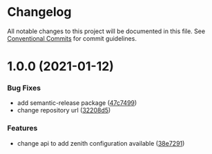 # Changelog

All notable changes to this project will be documented in this file. See
[Conventional Commits](https://conventionalcommits.org) for commit guidelines.

# 1.0.0 (2021-01-12)


### Bug Fixes

* add semantic-release package ([47c7499](https://github.com/tractr/sunrise-sunset/commit/47c7499e609389e19c2dc84b2b2df7be09c71c7d))
* change repository url ([32208d5](https://github.com/tractr/sunrise-sunset/commit/32208d50e1aeb231d0d7616c5b727404f7e9be70))


### Features

* change api to add zenith configuration available ([38e7291](https://github.com/tractr/sunrise-sunset/commit/38e729182e4ab26839c03cf919620bae42dc3b30))
